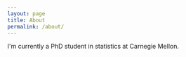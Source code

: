 ```yaml
---
layout: page
title: About
permalink: /about/
---
```


I'm currently a PhD student in statistics at Carnegie Mellon.
